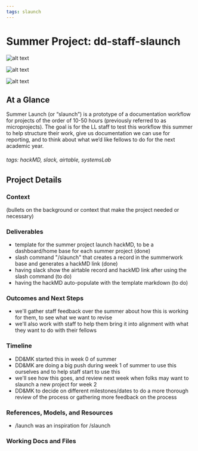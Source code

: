 ```yaml
---
tags: slaunch
---
```

# Summer Project: dd-staff-slaunch

![alt text](https://files.slack.com/files-pri/T0HTW3H0V-F0589R9R45Q/screenshot_2023-05-17_at_3.25.10_pm.png?pub_secret=e64f31a30a)

![alt text](https://files.slack.com/files-pri/T0HTW3H0V-F058ZGFPA64/screenshot_2023-05-17_at_3.26.23_pm.png?pub_secret=73526cc4e1)

![alt text](https://files.slack.com/files-pri/T0HTW3H0V-F058NFBGZ9P/screenshot_2023-05-17_at_3.29.25_pm.png?pub_secret=c79f97f33c)


## At a Glance
 
Summer Launch (or “slaunch”) is a prototype of a documentation workflow for projects of the order of 10-50 hours (previously referred to as microprojects). The goal is for the LL staff to test this workflow this summer to help structure their work, give us documentation we can use for reporting, and to think about what we’d like fellows to do for the next academic year.

###### tags: hackMD, slack, airtable, systemsLab

## Project Details

### Context

(bullets on the background or context that make the project needed or necessary)

### Deliverables 
* template for the summer project launch hackMD, to be a dashboard/home base for each summer project (done)
* slash command "/slaunch" that creates a record in the summerwork base and generates a hackMD link (done)
* having slack show the airtable record and hackMD link after using the slash command (to do)
* having the hackMD auto-populate with the template markdown (to do)

### Outcomes and Next Steps
* we'll gather staff feedback over the summer about how this is working for them, to see what we want to revise
* we'll also work with staff to help them bring it into alignment with what they want to do with their fellows

### Timeline
* DD&MK started this in week 0 of summer
* DD&MK are doing a big push during week 1 of summer to use this ourselves and to help staff start to use this
* we'll see how this goes, and review next week when folks may want to slaunch a new project for week 2
* DD&MK to decide on different milestones/dates to do a more thorough review of the process or gathering more feedback on the process

### References, Models, and Resources 
* /launch was an inspiration for /slaunch

### Working Docs and Files
